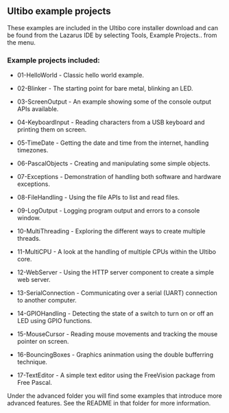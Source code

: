 ## Ultibo example projects

These examples are included in the Ultibo core installer download and can be found from the Lazarus IDE by selecting Tools, Example Projects.. from the menu.

### Example projects included:

* 01-HelloWorld - Classic hello world example.

* 02-Blinker - The starting point for bare metal, blinking an LED.

* 03-ScreenOutput - An example showing some of the console output APIs available.

* 04-KeyboardInput - Reading characters from a USB keyboard and printing them on screen.

* 05-TimeDate - Getting the date and time from the internet, handling timezones.

* 06-PascalObjects - Creating and manipulating some simple objects.

* 07-Exceptions - Demonstration of handling both software and hardware exceptions.

* 08-FileHandling - Using the file APIs to list and read files.

* 09-LogOutput - Logging program output and errors to a console window.

* 10-MultiThreading - Exploring the different ways to create multiple threads.

* 11-MultiCPU - A look at the handling of multiple CPUs within the Ultibo core.

* 12-WebServer - Using the HTTP server component to create a simple web server.

* 13-SerialConnection - Communicating over a serial (UART) connection to another computer.

* 14-GPIOHandling - Detecting the state of a switch to turn on or off an LED using GPIO functions.

* 15-MouseCursor - Reading mouse movements and tracking the mouse pointer on screen.

* 16-BouncingBoxes - Graphics aninmation using the double bufferring technique.

* 17-TextEditor - A simple text editor using the FreeVision package from Free Pascal.
   
Under the advanced folder you will find some examples that introduce more advanced features. See the README in that folder for more information.
